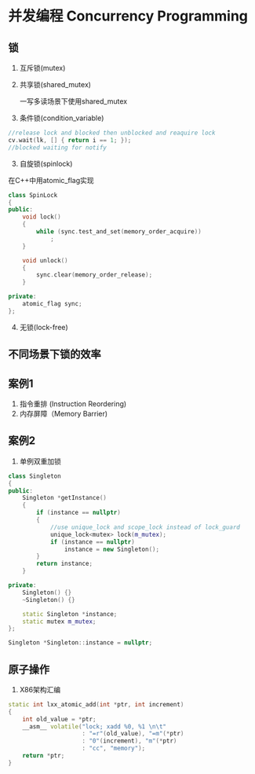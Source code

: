 # 并发编程 Concurrency Programming

## 锁
1. 互斥锁(mutex)
2. 共享锁(shared_mutex)

	一写多读场景下使用shared_mutex

2. 条件锁(condition_variable)

```C++
//release lock and blocked then unblocked and reaquire lock
cv.wait(lk, [] { return i == 1; });
//blocked waiting for notify
```

3. 自旋锁(spinlock)

在C++中用atomic_flag实现
```C++
class SpinLock
{
public:
	void lock()
	{
		while (sync.test_and_set(memory_order_acquire))
			;
	}

	void unlock()
	{
		sync.clear(memory_order_release);
	}

private:
	atomic_flag sync;
};
```

4. 无锁(lock-free)

## 不同场景下锁的效率


## 案例1
1. 指令重排 (Instruction Reordering)
2. 内存屏障（Memory Barrier)

## 案例2
1. 单例双重加锁

```C++
class Singleton
{
public:
	Singleton *getInstance()
	{
		if (instance == nullptr)
		{
			//use unique_lock and scope_lock instead of lock_guard
			unique_lock<mutex> lock(m_mutex);
			if (instance == nullptr)
				instance = new Singleton();
		}
		return instance;
	}

private:
	Singleton() {}
	~Singleton() {}

	static Singleton *instance;
	static mutex m_mutex;
};

Singleton *Singleton::instance = nullptr;
```

## 原子操作
1. X86架构汇编

```C++
static int lxx_atomic_add(int *ptr, int increment)
{
	int old_value = *ptr;
	__asm__ volatile("lock; xadd %0, %1 \n\t"
					 : "=r"(old_value), "=m"(*ptr)
					 : "0"(increment), "m"(*ptr)
					 : "cc", "memory");
	return *ptr;
}
```